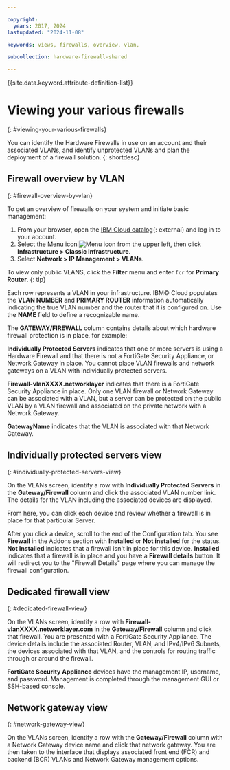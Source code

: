 ```yaml
---

copyright:
  years: 2017, 2024
lastupdated: "2024-11-08"

keywords: views, firewalls, overview, vlan,

subcollection: hardware-firewall-shared

---
```


{{site.data.keyword.attribute-definition-list}}

# Viewing your various firewalls
{: #viewing-your-various-firewalls}

You can identify the Hardware Firewalls in use on an account and their associated VLANs, and identify unprotected VLANs and plan the deployment of a firewall solution.
{: shortdesc}

## Firewall overview by VLAN
{: #firewall-overview-by-vlan}

To get an overview of firewalls on your system and initiate basic management:

1. From your browser, open the [IBM Cloud catalog](/catalog){: external} and log in to your account.
2. Select the Menu icon ![Menu icon](../../icons/icon_hamburger.svg) from the upper left, then click **Infrastructure > Classic Infrastructure**.
3. Select **Network > IP Management > VLANs**.

To view only public VLANS, click the **Filter** menu and enter `fcr` for **Primary Router**.
{: tip}

Each row represents a VLAN in your infrastructure. IBM© Cloud populates the **VLAN NUMBER** and **PRIMARY ROUTER** information automatically indicating the true VLAN number and the router that it is configured on. Use the **NAME** field to define a recognizable name.

The **GATEWAY/FIREWALL** column contains details about which hardware firewall protection is in place, for example:

**Individually Protected Servers** indicates that one or more servers is using a Hardware Firewall and that there is not a FortiGate Security Appliance, or Network Gateway in place. You cannot place VLAN firewalls and network gateways on a VLAN with individually protected servers.

**Firewall-vlanXXXX.networklayer** indicates that there is a FortiGate Security Appliance in place. Only one VLAN firewall or Network Gateway can be associated with a VLAN, but a server can be protected on the public VLAN by a VLAN firewall and associated on the private network with a Network Gateway.

**GatewayName** indicates that the VLAN is associated with that Network Gateway.

## Individually protected servers view
{: #individually-protected-servers-view}

On the VLANs screen, identify a row with **Individually Protected Servers** in the **Gateway/Firewall** column and click the associated VLAN number link. The details for the VLAN including the associated devices are displayed.

From here, you can click each device and review whether a firewall is in place for that particular Server.

After you click a device, scroll to the end of the Configuration tab. You see **Firewall** in the Addons section with **Installed** or **Not installed** for the status. **Not Installed** indicates that a firewall isn't in place for this device. **Installed** indicates that a firewall is in place and you have a **Firewall details** button. It will redirect you to the "Firewall Details" page where you can manage the firewall configuration.

## Dedicated firewall view
{: #dedicated-firewall-view}

On the VLANs screen, identify a row with **Firewall-vlanXXXX.networklayer.com** in the **Gateway/Firewall** column and click that firewall. You are presented with a FortiGate Security Appliance. The device details include the associated Router, VLAN, and IPv4/IPv6 Subnets, the devices associated with that VLAN, and the controls for routing traffic through or around the firewall.

**FortiGate Security Appliance** devices have the management IP, username, and password. Management is completed through the management GUI or SSH-based console.

## Network gateway view
{: #network-gateway-view}

On the VLANs screen, identify a row with the **Gateway/Firewall** column with a Network Gateway device name and click that network gateway. You are then taken to the interface that displays associated front end (FCR) and backend (BCR) VLANs and Network Gateway management options.
